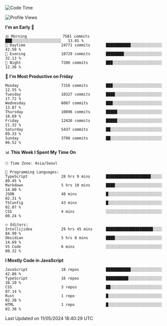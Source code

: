 <!--START_SECTION:waka-->
![Code Time](http://img.shields.io/badge/Code%20Time-6%2C047%20hrs%2037%20mins-blue)

![Profile Views](http://img.shields.io/badge/Profile%20Views-0-blue)

**I'm an Early 🐤** 

```text
🌞 Morning                7581 commits        ███░░░░░░░░░░░░░░░░░░░░░░   13.01 % 
🌆 Daytime                24771 commits       ███████████░░░░░░░░░░░░░░   42.50 % 
🌃 Evening                18729 commits       ████████░░░░░░░░░░░░░░░░░   32.13 % 
🌙 Night                  7206 commits        ███░░░░░░░░░░░░░░░░░░░░░░   12.36 % 
```
📅 **I'm Most Productive on Friday** 

```text
Monday                   7316 commits        ███░░░░░░░░░░░░░░░░░░░░░░   12.55 % 
Tuesday                  10327 commits       ████░░░░░░░░░░░░░░░░░░░░░   17.72 % 
Wednesday                8087 commits        ███░░░░░░░░░░░░░░░░░░░░░░   13.87 % 
Thursday                 10896 commits       █████░░░░░░░░░░░░░░░░░░░░   18.69 % 
Friday                   12426 commits       █████░░░░░░░░░░░░░░░░░░░░   21.32 % 
Saturday                 5437 commits        ██░░░░░░░░░░░░░░░░░░░░░░░   09.33 % 
Sunday                   3798 commits        ██░░░░░░░░░░░░░░░░░░░░░░░   06.52 % 
```


📊 **This Week I Spent My Time On** 

```text
🕑︎ Time Zone: Asia/Seoul

💬 Programming Languages: 
TypeScript               28 hrs 9 mins       ████████████████████░░░░░   80.45 % 
Markdown                 5 hrs 10 mins       ████░░░░░░░░░░░░░░░░░░░░░   14.80 % 
JSON                     48 mins             █░░░░░░░░░░░░░░░░░░░░░░░░   02.31 % 
TSConfig                 43 mins             █░░░░░░░░░░░░░░░░░░░░░░░░   02.07 % 
CSS                      4 mins              ░░░░░░░░░░░░░░░░░░░░░░░░░   00.24 % 

🔥 Editors: 
Intellijidea             29 hrs 45 mins      █████████████████████░░░░   84.99 % 
Obsidian                 5 hrs 8 mins        ████░░░░░░░░░░░░░░░░░░░░░   14.69 % 
VS Code                  6 mins              ░░░░░░░░░░░░░░░░░░░░░░░░░   00.32 % 
```

**I Mostly Code in JavaScript** 

```text
JavaScript               18 repos            ███████████░░░░░░░░░░░░░░   42.86 % 
TypeScript               16 repos            ██████████░░░░░░░░░░░░░░░   38.10 % 
CSS                      3 repos             ██░░░░░░░░░░░░░░░░░░░░░░░   07.14 % 
Rust                     1 repo              █░░░░░░░░░░░░░░░░░░░░░░░░   02.38 % 
HTML                     1 repo              █░░░░░░░░░░░░░░░░░░░░░░░░   02.38 % 
```




 Last Updated on 11/05/2024 18:40:29 UTC
<!--END_SECTION:waka-->
